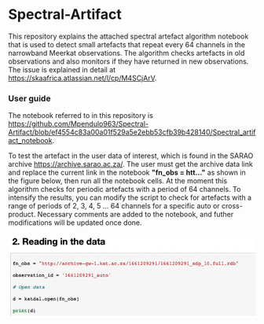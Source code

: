 # Spectral-Artifact
This repository explains the attached spectral artefact algorithm notebook that is used to detect small artefacts that repeat every 64 channels in the narrowband Meerkat observations. The algorithm checks artefacts in old observations and also monitors if they have returned in new observations. The issue is explained in detail at https://skaafrica.atlassian.net/l/cp/M4SCjArV.  



### User guide
The notebook referred to in this repository is https://github.com/Mpendulo963/Spectral-Artifact/blob/ef4554c83a00a01f529a5e2ebb53cfb39b428140/Spectral_artifact_notebook.  

To test the artefact in the user data of interest, which is found in the SARAO archive https://archive.sarao.ac.za/. The user must get the archive data link and replace the current link in the notebook **"fn_obs = htt..."** as shown in the figure below, then run all the notebook cells. At the moment this algorithm checks for periodic artefacts with a period of 64 channels. To intensify the results, you can modify the script to check for artefacts with a range of periods of 2, 3, 4, 5 ... 64 channels for a specific auto or cross-product. Necessary comments are added to the notebook, and futher modifications will be updated once done. 



![plot](https://github.com/Mpendulo963/Spectral-Artifact/blob/f6d8136d51ab0f56d86519d05a434dba7b947df7/Screenshot%202023-05-02%20at%2010.00.51.png)

